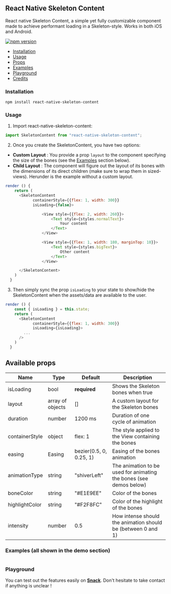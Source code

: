 ## React Native Skeleton Content

<!-- <img width="220px" align="right" src="https://raw.githubusercontent.com/rt2zz/react-native-drawer/master/examples/rn-drawer.gif" /> -->

React native Skeleton Content, a simple yet fully customizable component made to achieve performant loading in a Skeleton-style. Works in both iOS and Android.

[![npm version](https://img.shields.io/npm/v/react-native-skeleton-content.svg?style=flat-square)](https://www.npmjs.com/package/react-native-skeleton-content)

- [Installation](#installation)
- [Usage](#usage)
- [Props](#props)
- [Examples](#examples)
- [Playground](#playground)
- [Credits](#credits)

### Installation

`npm install react-native-skeleton-content`

### Usage

1.  Import react-native-skeleton-content:

```javascript
import SkeletonContent from "react-native-skeleton-content";
```

2.  Once you create the SkeletonContent, you have two options:

- **Custom Layout** : You provide a prop `layout` to the component specifying the size of the bones (see the [Examples](#examples) section below).
- **Child Layout** : The component will figure out the layout of its bones with the dimensions of its direct children (make sure to wrap them in sized-views). Herunder is the example without a custom layout.

```javascript
render () {
    return (
      <SkeletonContent
			containerStyle={{flex: 1, width: 300}}
			isLoading={false}>

				<View style={{flex: 2, width: 260}}>
					<Text style={styles.normalText}>
						Your content
					</Text>
				</View>

				<View style={{flex: 1, width: 180, marginTop: 10}}>
					<Text style={styles.bigText}>
						Other content
					</Text>
				</View>

	  </SkeletonContent>
    )
  }
```

3.  Then simply sync the prop `isLoading` to your state to show/hide the SkeletonContent when the assets/data are available to the user.

```javascript
render () {
	const { isLoading } = this.state;
    return (
      <SkeletonContent
			containerStyle={{flex: 1, width: 300}}
			isLoading={isLoading}>
		...
	  />
    )
  }
```

## Available props

| Name           | Type             | Default                 | Description                                                        |
| -------------- | ---------------- | ----------------------- | ------------------------------------------------------------------ |
| isLoading      | bool             | **required**            | Shows the Skeleton bones when true                                 |
| layout         | array of objects | []                      | A custom layout for the Skeleton bones                             |
| duration       | number           | 1200 ms                 | Duration of one cycle of animation                                 |
| containerStyle | object           | flex: 1                 | The style applied to the View containing the bones                 |
| easing         | Easing           | bezier(0.5, 0, 0.25, 1) | Easing of the bones animation                                      |
| animationType  | string           | "shiverLeft"            | The animation to be used for animating the bones (see demos below) |
| boneColor      | string           | "#E1E9EE"               | Color of the bones                                                 |
| highlightColor | string           | "#F2F8FC"               | Color of the highlight of the bones                                |
| intensity      | number           | 0.5                     | How intense should the animation should be (between 0 and 1)       |

### Examples (all shown in the demo section)

```jsx
```

### Playground

You can test out the features easily on [**Snack**](https://snack.expo.io/@alexandrezajac/skeleton).
Don't hesitate to take contact if anything is unclear !
